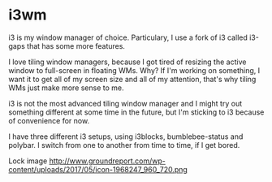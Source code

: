 
# i3wm

i3 is my window manager of choice. Particulary, I use a fork of i3 called
i3-gaps that has some more features.

I love tiling window managers, because I got tired of resizing the active window
to full-screen in floating WMs. Why? If I'm working on something, I want it to
get all of my screen size and all of my attention, that's why tiling WMs just
make more sense to me.

i3 is not the most advanced tiling window manager and I might try out something
different at some time in the future, but I'm sticking to i3 because of
convenience for now.

I have three different i3 setups, using i3blocks, bumblebee-status and polybar.
I switch from one to another from time to time, if I get bored.

Lock image
http://www.groundreport.com/wp-content/uploads/2017/05/icon-1968247_960_720.png

